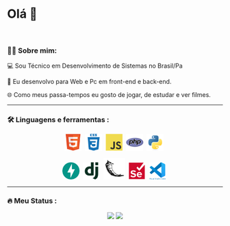 # Olá 👋
<img src="https://gpvc.arturio.dev/Filipi-Melo" alt=""/>

### 👨‍💻 Sobre mim: 

💻 Sou Técnico em Desenvolvimento de Sistemas no Brasil/Pa

🔭 Eu desenvolvo para Web e Pc em front-end e back-end.

🌐 Como meus passa-tempos eu gosto de jogar, de estudar e ver filmes.

---

### 🛠️ Linguagens e ferramentas :


<div align='center'>
  <img src="https://github.com/devicons/devicon/blob/master/icons/html5/html5-original.svg" title="HTML5" alt="HTML" width="40" height="40"/>&nbsp;
  <img src="https://github.com/devicons/devicon/blob/master/icons/css3/css3-plain-wordmark.svg"  title="CSS3" alt="CSS" width="40" height="40"/>&nbsp;
  <img src="https://github.com/devicons/devicon/blob/master/icons/javascript/javascript-original.svg" title="JavaScript" alt="JavaScript" width="40"    height="40"/>&nbsp;
  <img src="https://github.com/devicons/devicon/blob/master/icons/php/php-original.svg" title="PHP" alt="PHP" width="40" height="40"/>&nbsp;
  <img src="https://github.com/devicons/devicon/blob/master/icons/python/python-original.svg" title="python" alt="python" width="40" height="40"/>&nbsp;
  
  <img src="https://github.com/devicons/devicon/blob/master/icons/fastapi/fastapi-original.svg" title="fastapi" alt="fastapi" width="40" height="40"/>&nbsp;
  <img src="https://github.com/devicons/devicon/blob/master/icons/django/django-plain.svg" title="django" alt="django" width="40" height="40"/>&nbsp;
  <img src="https://github.com/devicons/devicon/blob/master/icons/flask/flask-original.svg" title="flask" alt="flask" width="50" height="50"/>&nbsp;
  <img src="https://github.com/devicons/devicon/blob/master/icons/selenium/selenium-original.svg" title="selenium" alt="selenium" width="40" height="40"/>&nbsp;
  <img src="https://github.com/devicons/devicon/blob/master/icons/vscode/vscode-original-wordmark.svg" title="VsCode" alt="VsCode" width="40" height="40"/>&nbsp;
</div>

---

### 🔥 Meu Status :
<div align='center'>
  <img height="150em" src='https://github-readme-stats.vercel.app/api?username=Filipi-Melo&show_icons=true&theme=vision-friendly-dark&include_all_commits=true&count_private=true'>
  <img height="150em" src='https://github-readme-stats.vercel.app/api/top-langs/?username=Filipi-Melo&layout=compact&theme=vision-friendly-dark&hide_border=false'>
</div>
